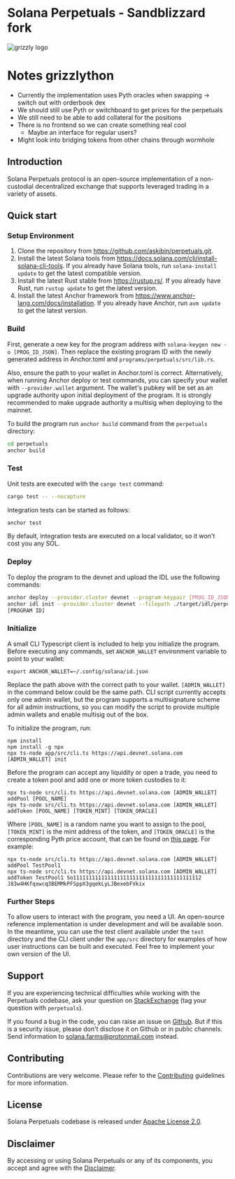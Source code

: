 # Solana Perpetuals - Sandblizzard fork

![grizzly logo](https://solana.com/_next/image?url=%2F_next%2Fstatic%2Fmedia%2Fhero-bear.f5315995.svg&w=3840&q=75)

# Notes grizzlython
- Currently the implementation uses Pyth oracles when swapping -> switch out with orderbook dex
- We should still use Pyth or switchboard to get prices for the perpetuals 
- We still need to be able to add collateral for the positions
- There is no frontend so we can create something real cool 
    - Maybe an interface for regular users?
- Might look into bridging tokens from other chains through wormhole 


## Introduction

Solana Perpetuals protocol is an open-source implementation of a non-custodial decentralized exchange that supports leveraged trading in a variety of assets.

## Quick start

### Setup Environment

1. Clone the repository from https://github.com/askibin/perpetuals.git.
2. Install the latest Solana tools from https://docs.solana.com/cli/install-solana-cli-tools. If you already have Solana tools, run `solana-install update` to get the latest compatible version.
3. Install the latest Rust stable from https://rustup.rs/. If you already have Rust, run `rustup update` to get the latest version.
4. Install the latest Anchor framework from https://www.anchor-lang.com/docs/installation. If you already have Anchor, run `avm update` to get the latest version.

### Build

First, generate a new key for the program address with `solana-keygen new -o [PROG_ID_JSON]`. Then replace the existing program ID with the newly generated address in Anchor.toml and `programs/perpetuals/src/lib.rs`.

Also, ensure the path to your wallet in Anchor.toml is correct. Alternatively, when running Anchor deploy or test commands, you can specify your wallet with `--provider.wallet` argument. The wallet's pubkey will be set as an upgrade authority upon initial deployment of the program. It is strongly recommended to make upgrade authority a multisig when deploying to the mainnet.

To build the program run `anchor build` command from the `perpetuals` directory:

```sh
cd perpetuals
anchor build
```

### Test

Unit tests are executed with the `cargo test` command:

```sh
cargo test -- --nocapture
```

Integration tests can be started as follows:

```sh
anchor test
```

By default, integration tests are executed on a local validator, so it won't cost you any SOL.

### Deploy

To deploy the program to the devnet and upload the IDL use the following commands:

```sh
anchor deploy --provider.cluster devnet --program-keypair [PROG_ID_JSON]
anchor idl init --provider.cluster devnet --filepath ./target/idl/perpetuals.json
[PROGRAM ID]
```

### Initialize

A small CLI Typescript client is included to help you initialize the program. Before executing any commands, set `ANCHOR_WALLET` environment variable to point to your wallet:

```
export ANCHOR_WALLET=~/.config/solana/id.json
```

Replace the path above with the correct path to your wallet. `[ADMIN_WALLET]` in the command below could be the same path. CLI script currently accepts only one admin wallet, but the program supports a multisignature scheme for all admin instructions, so you can modify the script to provide multiple admin wallets and enable multisig out of the box.

To initialize the program, run:

```
npm install
npm install -g npx
npx ts-node app/src/cli.ts https://api.devnet.solana.com [ADMIN_WALLET] init
```

Before the program can accept any liquidity or open a trade, you need to create a token pool and add one or more token custodies to it:

```
npx ts-node src/cli.ts https://api.devnet.solana.com [ADMIN_WALLET] addPool [POOL_NAME]
npx ts-node src/cli.ts https://api.devnet.solana.com [ADMIN_WALLET] addToken [POOL_NAME] [TOKEN_MINT] [TOKEN_ORACLE]
```

Where `[POOL_NAME]` is a random name you want to assign to the pool, `[TOKEN_MINT]` is the mint address of the token, and `[TOKEN_ORACLE]` is the corresponding Pyth price account, that can be found on [this page](https://pyth.network/price-feeds?cluster=devnet). For example:

```
npx ts-node src/cli.ts https://api.devnet.solana.com [ADMIN_WALLET] addPool TestPool1
npx ts-node src/cli.ts https://api.devnet.solana.com [ADMIN_WALLET] addToken TestPool1 So11111111111111111111111111111111111111112 J83w4HKfqxwcq3BEMMkPFSppX3gqekLyLJBexebFVkix
```

### Further Steps

To allow users to interact with the program, you need a UI. An open-source reference implementation is under development and will be available soon. In the meantime, you can use the test client available under the `test` directory and the CLI client under the `app/src` directory for examples of how user instructions can be built and executed. Feel free to implement your own version of the UI.

## Support

If you are experiencing technical difficulties while working with the Perpetuals codebase, ask your question on [StackExchange](https://solana.stackexchange.com) (tag your question with `perpetuals`).

If you found a bug in the code, you can raise an issue on [Github](https://github.com/askibin/perpetuals). But if this is a security issue, please don't disclose it on Github or in public channels. Send information to solana.farms@protonmail.com instead.

## Contributing

Contributions are very welcome. Please refer to the [Contributing](https://github.com/solana-labs/solana/blob/master/CONTRIBUTING.md) guidelines for more information.

## License

Solana Perpetuals codebase is released under [Apache License 2.0](LICENSE).

## Disclaimer

By accessing or using Solana Perpetuals or any of its components, you accept and agree with the [Disclaimer](DISCLAIMER.md).
